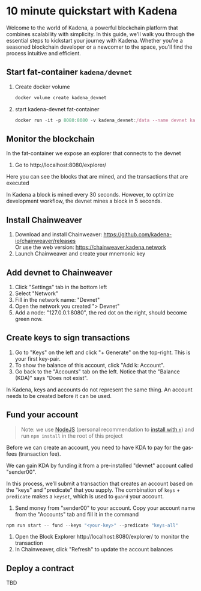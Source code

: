 # 10 minute quickstart with Kadena

Welcome to the world of Kadena, a powerful blockchain platform that combines
scalability with simplicity. In this guide, we'll walk you through the essential
steps to kickstart your journey with Kadena. Whether you're a seasoned
blockchain developer or a newcomer to the space, you'll find the process
intuitive and efficient.

## Start fat-container `kadena/devnet`

1. Create docker volume

   ```jsx
   docker volume create kadena_devnet
   ```

2. start kadena-devnet fat-container

   ```jsx
   docker run -it -p 8080:8080 -v kadena_devnet:/data --name devnet kadena/devnet
   ```

## Monitor the blockchain

In the fat-container we expose an explorer that connects to the devnet

1. Go to http://localhost:8080/explorer/

Here you can see the blocks that are mined, and the transactions that are
executed

In Kadena a block is mined every 30 seconds. However, to optimize development
workflow, the devnet mines a block in 5 seconds.

## Install Chainweaver

1. Download and install Chainweaver:
   https://github.com/kadena-io/chainweaver/releases  
   Or use the web version: https://chainweaver.kadena.network
2. Launch Chainweaver and create your mnemonic key

## Add devnet to Chainweaver

1. Click "Settings" tab in the bottom left
2. Select "Network"
3. Fill in the network name: "Devnet"
4. Open the network you created "> Devnet"
5. Add a node: "127.0.0.1:8080", the red dot on the right, should become green
   now.

## Create keys to sign transactions

1. Go to "Keys" on the left and click "+ Generate" on the top-right. This is
   your first key-pair.
2. To show the balance of this account, click "Add k: Account".
3. Go back to the "Accounts" tab on the left. Notice that the "Balance (KDA)"
   says "Does not exist".

In Kadena, keys and accounts do not represent the same thing. An account needs
to be created before it can be used.

## Fund your account

> Note: we use [NodeJS](https://nodejs.dev/en/learn/how-to-install-nodejs/)
> (personal recommendation to
> [install with `n`](https://github.com/tj/n#readme)) and run `npm install` in
> the root of this project

Before we can create an account, you need to have KDA to pay for the gas-fees
(transaction fee).

We can gain KDA by funding it from a pre-installed "devnet" account called
"sender00".

In this process, we’ll submit a transaction that creates an account based on the
"keys" and "predicate" that you supply. The combination of `keys` + `predicate`
makes a `keyset`, which is used to `guard` your account.

1. Send money from "sender00" to your account. Copy your account name from the
   "Accounts" tab and fill it in the command

```jsx
npm run start -- fund --keys "<your-key>" --predicate "keys-all"
```

1. Open the Block Explorer http://localhost:8080/explorer/ to monitor the
   transaction
2. In Chainweaver, click "Refresh" to update the account balances

## Deploy a contract

TBD
